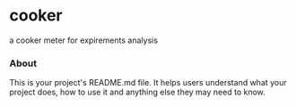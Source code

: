 cooker
======

a cooker meter for expirements analysis

### About

This is your project's README.md file. It helps users understand what your
project does, how to use it and anything else they may need to know.